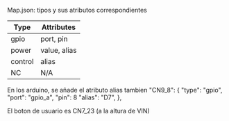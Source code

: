 
Map.json: 
tipos y sus atributos correspondientes

| Type    | Attributes    |
|---------|-------------|
| gpio    | port, pin   |
| power   | value, alias |
| control | alias        |
| NC      | N/A         |

En los arduino, se añade el atributo alias tambien
	"CN9_8": {
		"type": "gpio",
		"port": "gpio_a",
		"pin": 8
        "alias": "D7",
	},

El boton de usuario es CN7_23 (a la altura de VIN)